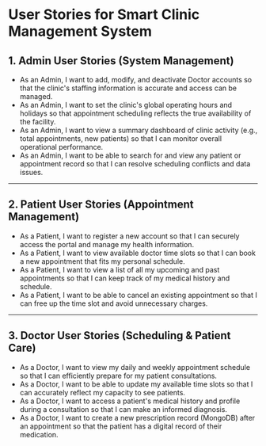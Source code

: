 # User Stories for Smart Clinic Management System

## 1. Admin User Stories (System Management)

- As an Admin, I want to add, modify, and deactivate Doctor accounts so that the clinic's staffing information is accurate and access can be managed.  
- As an Admin, I want to set the clinic's global operating hours and holidays so that appointment scheduling reflects the true availability of the facility.  
- As an Admin, I want to view a summary dashboard of clinic activity (e.g., total appointments, new patients) so that I can monitor overall operational performance.  
- As an Admin, I want to be able to search for and view any patient or appointment record so that I can resolve scheduling conflicts and data issues.

---

## 2. Patient User Stories (Appointment Management)

- As a Patient, I want to register a new account so that I can securely access the portal and manage my health information.  
- As a Patient, I want to view available doctor time slots so that I can book a new appointment that fits my personal schedule.  
- As a Patient, I want to view a list of all my upcoming and past appointments so that I can keep track of my medical history and schedule.  
- As a Patient, I want to be able to cancel an existing appointment so that I can free up the time slot and avoid unnecessary charges.

---

## 3. Doctor User Stories (Scheduling & Patient Care)

- As a Doctor, I want to view my daily and weekly appointment schedule so that I can efficiently prepare for my patient consultations.  
- As a Doctor, I want to be able to update my available time slots so that I can accurately reflect my capacity to see patients.  
- As a Doctor, I want to access a patient's medical history and profile during a consultation so that I can make an informed diagnosis.  
- As a Doctor, I want to create a new prescription record (MongoDB) after an appointment so that the patient has a digital record of their medication.

